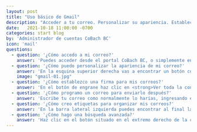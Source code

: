 ```yaml
---
layout: post
title: "Uso básico de Gmail"
description: "Acceder a tu correo. Personalizar su apariencia. Establecer una firma. Crear etiquetas para organizar tu correo. Búsqueda avanzada."
date:   2021-10-18 11:00:00 -0700
categories: start blog
by: 'Administrador de cuentas CoBach BC'
icon: 'mail'
questions:
  - question: '¿Cómo accedo a mi correo?'
    answer: 'Puedes acceder desde el portal CoBach BC, o simplemente entrar a <a href="http://mail.google.com/mail?hl=es-419" target="_blank">www.gmail.com</a> e ingresar tu correo CoBach BC y tu contraseña para acceder rápidamente.'
  - question: '¿Cómo puedo personalizar la apariencia de mi correo?'
    answer: 'En la esquina superior derecha vas a encontrar un botón con un dibujo de un engrane. Este engrane abre el menú de configuración, donde verás las opciones de vista para tus correos, así como las opciones de temas de color o imágnees de fondo.'
    image: "gmail-01.jpg"
  - question: '¿Cómo establezco una firma para mis correos?'
    answer: 'En el botón de engrane haz clic en <strong>Ver toda la configuración</strong>. Verás varias pestañas, y estarás en la titulada <strong>General</strong>. En ella desplázate hacia abajo y casi al final de la página verás el apartado de firma. Ingresa la información que deseas que aparezca. Cuando hayas terminado, debes bajar hasta el final de la página y hacer clic en Guardar cambios.'
  - question: '¿Cómo programo un correo para enviarlo después?'
    answer: 'Escribe tu correo como normalmente lo harías, ingresando el o los destinatarios, asunto, cuerpo del mensaje y archivos adjuntos. Una vez lo hayas terminado de redactar haz clic en la flecha hacia abajo del botón enviar y verás la opción <strong>Programar envío</strong>, selecciónala. Elige la fecha cuando quieres enviarlo y dale en aceptar. Tu correo se guardará y se enviará automáticamente en la fecha y hora señaladas.'
  - question: '¿Cómo creo etiquetas para organizar mis correos?'
    answer: 'En la barra lateral izquierda puedes encontrar al final la opción para crear etiquetas. Puedes crear todas las que necesites y mover tus correos a las que correspondan para que lo mantengas organizado.'
  - question: '¿Cómo hago una búsqueda avanzada?'
    answer: 'Haz clic en el botón situado en el extremo derecho de la casilla de búsqueda de correo. Esto abrirá un menú con opciones de búsqueda. Puedes buscar correos por remitente, destinatario, asunto palabras que contiene, si tiene o no archivos adjuntos, entre otras opciones. Esto te permite refinar los criterios de búsqueda y encontrar rápidamente la información que necesitas.'
---
```

